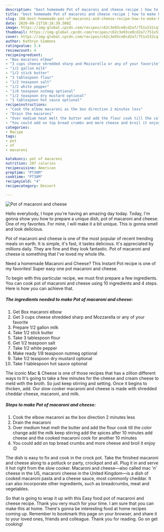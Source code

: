 ```yaml
---
description: "best homemade Pot of macaroni and cheese recipe | how to make healthy Pot of macaroni and cheese"
title: "best homemade Pot of macaroni and cheese recipe | how to make healthy Pot of macaroni and cheese"
slug: 188-best-homemade-pot-of-macaroni-and-cheese-recipe-how-to-make-healthy-pot-of-macaroni-and-cheese
date: 2020-09-21T10:18:39.508Z
image: https://img-global.cpcdn.com/recipes/c62c3e93ce0cd2a7/751x532cq70/pot-of-macaroni-and-cheese-recipe-main-photo.jpg
thumbnail: https://img-global.cpcdn.com/recipes/c62c3e93ce0cd2a7/751x532cq70/pot-of-macaroni-and-cheese-recipe-main-photo.jpg
cover: https://img-global.cpcdn.com/recipes/c62c3e93ce0cd2a7/751x532cq70/pot-of-macaroni-and-cheese-recipe-main-photo.jpg
author: Kathryn Simmons
ratingvalue: 3.4
reviewcount: 4
recipeingredient:
- "Box macaroni elbow"
- "3 cups cheese shredded sharp and Mozzarella or any of your favorite"
- "1/2 gallon milk"
- "1/2 stick butter"
- "3 tablespoon flour"
- "1/2 teaspoon salt"
- "1/2 white pepper"
- "1/8 teaspoon nutmeg optional"
- "1/2 teaspoon dry mustard optional"
- "1 tablespoon hot sauce optional"
recipeinstructions:
- "Cook the elbow macaroni as the box direction 2 minutes less"
- "Drain the macaroni"
- "Over medium heat melt the butter and add the flour cook till the color change add the milk keep stirring add the spices after 10 minutes add cheese and the cooked macaroni cook for another 10 minutes"
- "You could add on top bread crumbs and more cheese and broil it enjoy 😉"
categories:
- Recipe
tags:
- pot
- of
- macaroni

katakunci: pot of macaroni 
nutrition: 207 calories
recipecuisine: American
preptime: "PT30M"
cooktime: "PT38M"
recipeyield: "4"
recipecategory: Dessert

---
```



![Pot of macaroni and cheese](https://img-global.cpcdn.com/recipes/c62c3e93ce0cd2a7/751x532cq70/pot-of-macaroni-and-cheese-recipe-main-photo.jpg)

Hello everybody, I hope you're having an amazing day today. Today, I'm gonna show you how to prepare a unique dish, pot of macaroni and cheese. One of my favorites. For mine, I will make it a bit unique. This is gonna smell and look delicious.

Pot of macaroni and cheese is one of the most popular of recent trending meals on earth. It is simple, it's fast, it tastes delicious. It's appreciated by millions daily. They are fine and they look fantastic. Pot of macaroni and cheese is something that I've loved my whole life.

Need a homemade Macaroni and Cheese? This Instant Pot recipe is one of my favorites! Super easy one pot macaroni and cheese.


To begin with this particular recipe, we must first prepare a few ingredients. You can cook pot of macaroni and cheese using 10 ingredients and 4 steps. Here is how you can achieve that.

<!--inarticleads1-->

##### The ingredients needed to make Pot of macaroni and cheese:

1. Get Box macaroni elbow
1. Get 3 cups cheese shredded sharp and Mozzarella or any of your favorite
1. Prepare 1/2 gallon milk
1. Take 1/2 stick butter
1. Take 3 tablespoon flour
1. Get 1/2 teaspoon salt
1. Take 1/2 white pepper
1. Make ready 1/8 teaspoon nutmeg optional
1. Take 1/2 teaspoon dry mustard optional
1. Take 1 tablespoon hot sauce optional


The iconic Mac &amp; Cheese is one of those recipes that has a zillion different ways to It&#39;s going to take a few minutes for the cheese and cream cheese to meld with the broth. So just keep stirring and setting. Once it begins to thicken, add. Our slow cooker macaroni and cheese is made with shredded cheddar cheese, macaroni, and milk. 

<!--inarticleads2-->

##### Steps to make Pot of macaroni and cheese:

1. Cook the elbow macaroni as the box direction 2 minutes less
1. Drain the macaroni
1. Over medium heat melt the butter and add the flour cook till the color change add the milk keep stirring add the spices after 10 minutes add cheese and the cooked macaroni cook for another 10 minutes
1. You could add on top bread crumbs and more cheese and broil it enjoy 😉


The dish is easy to fix and cook in the crock pot. Take the finished macaroni and cheese along to a potluck or party, crockpot and all. Plug it in and serve it hot right from the slow cooker. Macaroni and cheese—also called mac &#39;n&#39; cheese in the US, macaroni cheese in the United Kingdom—is a dish of cooked macaroni pasta and a cheese sauce, most commonly cheddar. It can also incorporate other ingredients, such as breadcrumbs, meat and vegetables. 

So that is going to wrap it up with this Easy food pot of macaroni and cheese recipe. Thank you very much for your time. I am sure that you can make this at home. There's gonna be interesting food at home recipes coming up. Remember to bookmark this page on your browser, and share it to your loved ones, friends and colleague. Thank you for reading. Go on get cooking!
